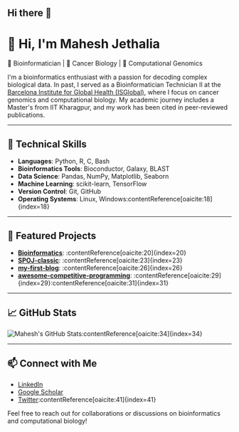 ## Hi there 👋
# 👋 Hi, I'm Mahesh Jethalia

🔬 Bioinformatician | 🧬 Cancer Biology | 🧠 Computational Genomics

I'm a bioinformatics enthusiast with a passion for decoding complex biological data. In past, I served as a Bioinformatician Technician II at the [Barcelona Institute for Global Health (ISGlobal)](https://www.isglobal.org/), where I focus on cancer genomics and computational biology. My academic journey includes a Master's from IIT Kharagpur, and my work has been cited in peer-reviewed publications.

---

## 🔧 Technical Skills

- **Languages**: Python, R, C, Bash
- **Bioinformatics Tools**: Bioconductor, Galaxy, BLAST
- **Data Science**: Pandas, NumPy, Matplotlib, Seaborn
- **Machine Learning**: scikit-learn, TensorFlow
- **Version Control**: Git, GitHub
- **Operating Systems**: Linux, Windows:contentReference[oaicite:18]{index=18}

---

## 📂 Featured Projects

- [**Bioinformatics**](https://github.com/MaheshJethalia/Bioinformatics): :contentReference[oaicite:20]{index=20}
- [**SPOJ-classic**](https://github.com/MaheshJethalia/SPOJ-classic): :contentReference[oaicite:23]{index=23}
- [**my-first-blog**](https://github.com/MaheshJethalia/my-first-blog): :contentReference[oaicite:26]{index=26}
- [**awesome-competitive-programming**](https://github.com/MaheshJethalia/awesome-competitive-programming): :contentReference[oaicite:29]{index=29}:contentReference[oaicite:31]{index=31}

---

## 📈 GitHub Stats

![Mahesh's GitHub Stats](https://github-readme-stats.vercel.app/api?username=MaheshJethalia&show_icons=true&theme=radical):contentReference[oaicite:34]{index=34}

---

## 📫 Connect with Me

- [LinkedIn](https://www.linkedin.com/in/mahesh-jethalia-2b2622a7)
- [Google Scholar](https://scholar.google.com/citations?user=4ROcfg0AAAAJ&hl=en)
- [Twitter](https://twitter.com/mjethalia6):contentReference[oaicite:41]{index=41}

Feel free to reach out for collaborations or discussions on bioinformatics and computational biology!



<!--
**MaheshJethalia/MaheshJethalia** is a ✨ _special_ ✨ repository because its `README.md` (this file) appears on your GitHub profile.

Here are some ideas to get you started:

- 🔭 I’m currently working on ...
- 🌱 I’m currently learning ...
- 👯 I’m looking to collaborate on ...
- 🤔 I’m looking for help with ...
- 💬 Ask me about ...
- 📫 How to reach me: ...
- 😄 Pronouns: ...
- ⚡ Fun fact: ...
-->
